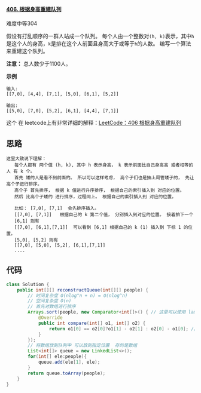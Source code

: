 #### [406. 根据身高重建队列](https://leetcode-cn.com/problems/queue-reconstruction-by-height/)

难度中等304

假设有打乱顺序的一群人站成一个队列。 每个人由一个整数对`(h, k)`表示，其中`h`是这个人的身高，`k`是排在这个人前面且身高大于或等于`h`的人数。 编写一个算法来重建这个队列。

**注意：**
总人数少于1100人。

**示例**

```
输入:
[[7,0], [4,4], [7,1], [5,0], [6,1], [5,2]]

输出:
[[5,0], [7,0], [5,2], [6,1], [4,4], [7,1]]
```



这个 在 leetcode上有非常详细的解释：[LeetCode：406 根据身高重建队列](https://leetcode-cn.com/problems/queue-reconstruction-by-height/solution/gen-ju-shen-gao-zhong-jian-dui-lie-by-leetcode/)

## 思路

```
这里大致说下理解：
   每个人都有 两个值 (h, k), 其中 h 表示身高， k 表示前面比自己身高高 或者相等的 人 有 k 个。
   首先 矮的人是看不到前面的。 所以可以这样考虑， 高个子们也是抽上周管矮子的， 先让高个子进行排序。
   高个子 首先排序， 根据 k 值进行升序排序， 根据自己的索引插入到 对应的位置。
   然后 比高个子矮的 进行排序，过程同上。 根据自己的索引插入到 对应的位置。
   
   比如： [7,0], [7,1]  会先排序插入。
   [[7,0], [7,1]]   根据自己的 k 第二个值， 分别插入到对应的位置。 接着拍下一个
   [6,1] 则有
   [[7,0], [6,1],[7,1]]  可以看到 [6,1] 根据自己的 k (1) 插入到 下标 1 的位置。
   [5,0], [5,2] 则有
   [[7,0], [5,0], [5,2], [6,1],[7,1]] 
   ....
```



## 代码

```java
class Solution {
    public int[][] reconstructQueue(int[][] people) {
        // 时间复杂度 O(nlog^n + n) = O(nlog^n)
        // 空间复杂度 O(n)
        // 首先对数组进行排序
        Arrays.sort(people, new Comparator<int[]>() { // 这里可以使用 lambda 表达式来写的更简洁
            @Override
            public int compare(int[] o1, int[] o2) {
                return o1[0] == o2[0]?o1[1] - o2[1] : o2[0] - o1[0]; // 相等按 第二个元素 升序， 否则按第一个元素降序
            }
        });
        // 将数组放到队列中 可以放到指定位置  存的是数组
        List<int[]> queue = new LinkedList<>();
        for(int[] ele:people){
            queue.add(ele[1], ele);
        }
        return queue.toArray(people);
    }
}
```

